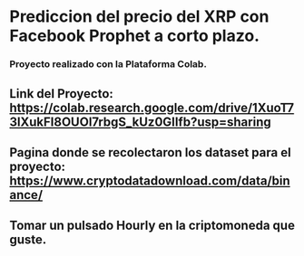 # Prediccion del precio del XRP con Facebook Prophet a corto plazo.

### Proyecto realizado con la Plataforma Colab.

## Link del Proyecto: https://colab.research.google.com/drive/1XuoT73lXukFI8OUOl7rbgS_kUz0GIIfb?usp=sharing

## Pagina donde se recolectaron los dataset para el proyecto: https://www.cryptodatadownload.com/data/binance/
## Tomar un pulsado Hourly en la criptomoneda que guste.